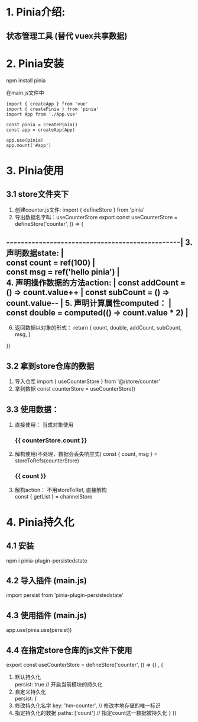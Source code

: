# 1. Pinia介绍:
## 状态管理工具 (替代 vuex共享数据)

# 2. Pinia安装
npm install pinia

在main.js文件中
```
import { createApp } from 'vue'
import { createPinia } from 'pinia'
import App from './App.vue'

const pinia = createPinia()
const app = createApp(App)

app.use(pinia)
app.mount('#app')
```


# 3. Pinia使用
## 3.1 store文件夹下
1. 创建counter.js文件:
  import { defineStore } from 'pinia'
2. 导出数据名字叫：useCounterStore
  export const useCounterStore = defineStore('counter', () => {

------------------------------------------------|
3. 声明数据state:                                |   
  const count = ref(100)                        |    
  const msg = ref('hello pinia')                |  
4. 声明操作数据的方法action:                      |
  const addCount = () => count.value++          |
  const subCount = () => count.value--          |
5. 声明计算属性computed：                         |
  const double = computed(() => count.value * 2) | 
-------------------------------------------------

6. 返回数据以对象的形式：
  return {
    count,
    double,
    addCount,
    subCount,
    msg,
  }

  })


## 3.2 拿到store仓库的数据 
1. 导入仓库
import { useCounterStore } from '@/store/counter'
2. 拿到数据 
const counterStore = useCounterStore()
## 3.3 使用数据：
1. 直接使用： 当成对象使用    <h3> {{ counterStore.count }} </h3>
2. 解构使用(不处理，数据会丢失响应式)
    const { count, msg } = storeToRefs(counterStore)
    <h3> {{ count }} </h3>
3. 解构action： 不用storeToRef, 直接解构    
    const { getList } = channelStore



# 4. Pinia持久化
## 4.1 安装
npm i pinia-plugin-persistedstate
## 4.2 导入插件 (main.js)
import persist from 'pinia-plugin-persistedstate'
## 4.3 使用插件 (main.js)
app.use(pinia.use(persist)) 
## 4.4 在指定store仓库的js文件下使用
  export const useCounterStore = defineStore('counter', () => {}
  , {
1. 默认持久化    
    persist: true // 开启当前模块的持久化
2. 自定义持久化    
    persist: {
3. 修改持久化名字
      key: 'hm-counter', // 修改本地存储的唯一标识
4. 指定持久化的数据
      paths: ['count'] // 指定count这一数据被持久化
    }
  })